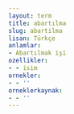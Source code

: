 ```yaml
---
layout: term
title: abartılma
slug: abartilma
lisan: Türkçe
anlamlar:
- Abartılmak işi
ozellikler:
- - isim
ornekler:
- - ''
orneklerkaynak:
- - ''
---
```

